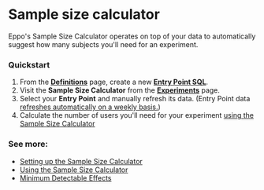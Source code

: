 # Sample size calculator

Eppo's Sample Size Calculator operates on top of your data to automatically suggest how many subjects you'll need for an experiment.

### Quickstart

1. From the **[Definitions](https://eppo.cloud/definitions)** page, create a new **[Entry Point SQL](/statistics/sample-size-calculator/setup#creating-entry-points)**.
2. Visit the **Sample Size Calculator** from the **[Experiments](https://eppo.cloud/experiments)** page.
3. Select your **Entry Point** and manually refresh its data. (Entry Point data [refreshes automatically on a weekly basis.](/statistics/sample-size-calculator/setup#refreshing-entry-point-data))
4. Calculate the number of users you'll need for your experiment [using the Sample Size Calculator](/statistics/sample-size-calculator/usage)

### See more:

- [Setting up the Sample Size Calculator](/statistics/sample-size-calculator/setup)
- [Using the Sample Size Calculator](/statistics/sample-size-calculator/usage)
- [Minimum Detectable Effects](/statistics/sample-size-calculator/mde)
